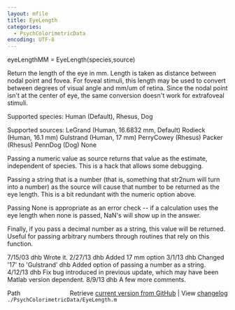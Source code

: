 ```yaml
---
layout: mfile
title: EyeLength
categories:
  - PsychColorimetricData
encoding: UTF-8
---
```


 eyeLengthMM = EyeLength\(species,source\)

 Return the length of the eye in mm.  Length is taken as distance
 between nodal point and fovea.  For foveal stimuli, this length
 may be used to convert between degrees of visual angle and mm/um
 of retina.  Since the nodal point isn't at the center of eye,
 the same conversion doesn't work for extrafoveal stimuli.

 Supported species:
        Human \(Default\), Rhesus, Dog

 Supported sources:
   LeGrand \(Human, 16.6832 mm, Default\)
   Rodieck \(Human, 16.1 mm\)
   Gulstrand \(Human, 17 mm\)
   PerryCowey \(Rhesus\)
   Packer \(Rhesus\)
   PennDog \(Dog\)
   None

 Passing a numeric value as source returns that value as the
 estimate, independent of species.  This is a hack that allows
 some debugging.

 Passing a string that is a number \(that is, something that str2num
 will turn into a number\) as the source will cause that number to
 be returned as the eye length.  This is a bit redundant with the
 numeric option above.

 Passing None is appropriate as an error check -- if a calculation
 uses the eye length when none is passed, NaN's will show up in
 the answer.

 Finally, if you pass a decimal number as a string, this value
 will be returned.  Useful for passing arbitrary numbers through
 routines that rely on this function.

 7/15/03  dhb  Wrote it.
 2/27/13  dhb  Added 17 mm option
 3/1/13   dhb  Changed '17' to 'Gulstrand'
          dhb  Added option of passing a number as a string.
 4/12/13  dhb  Fix bug introduced in previous update, which may have
               been Matlab version dependent.
 8/9/13   dhb  A few more comments.


<div class="code_header" style="text-align:right;">
  <span style="float:left;">Path&nbsp;&nbsp;</span> <span class="counter">Retrieve <a href=
  "https://raw.github.com/Psychtoolbox-3/Psychtoolbox-3/beta/./PsychColorimetricData/EyeLength.m">current version from GitHub</a> | View <a href=
  "https://github.com/Psychtoolbox-3/Psychtoolbox-3/commits/beta/./PsychColorimetricData/EyeLength.m">changelog</a></span>
</div>
<div class="code">
  <code>./PsychColorimetricData/EyeLength.m</code>
</div>
